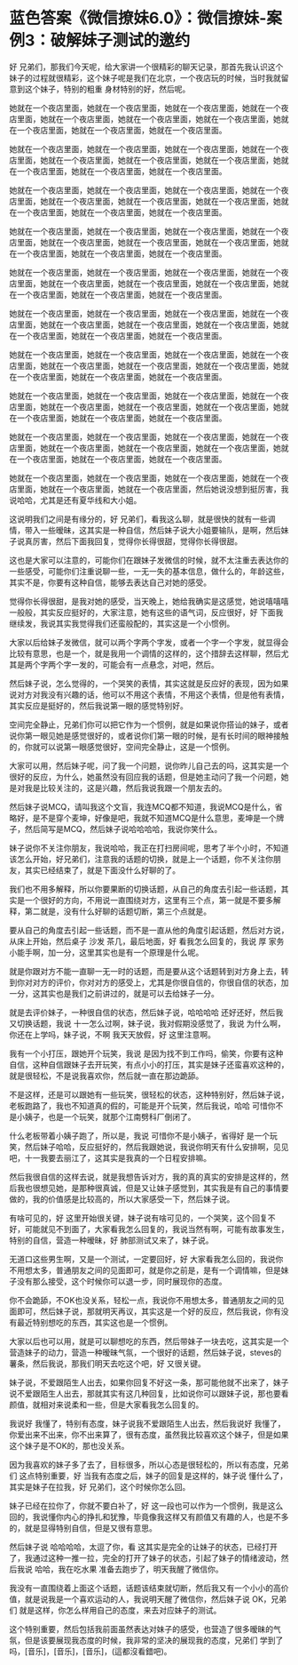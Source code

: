 # 蓝色答案《微信撩妹6.0》：微信撩妹-案例3：破解妹子测试的邀约

好 兄弟们，那我们今天呢，给大家讲一个很精彩的聊天记录，那首先我认识这个妹子的过程就很精彩，这个妹子呢是我们在北京，一个夜店玩的时候，当时我就留意到这个妹子，特别的粗重 身材特别的好，然后呢。

她就在一个夜店里面，她就在一个夜店里面，她就在一个夜店里面，她就在一个夜店里面，她就在一个夜店里面，她就在一个夜店里面，她就在一个夜店里面，她就在一个夜店里面，她就在一个夜店里面，她就在一个夜店里面。

她就在一个夜店里面，她就在一个夜店里面，她就在一个夜店里面，她就在一个夜店里面，她就在一个夜店里面，她就在一个夜店里面，她就在一个夜店里面，她就在一个夜店里面，她就在一个夜店里面，她就在一个夜店里面。

她就在一个夜店里面，她就在一个夜店里面，她就在一个夜店里面，她就在一个夜店里面，她就在一个夜店里面，她就在一个夜店里面，她就在一个夜店里面，她就在一个夜店里面，她就在一个夜店里面，她就在一个夜店里面。

她就在一个夜店里面，她就在一个夜店里面，她就在一个夜店里面，她就在一个夜店里面，她就在一个夜店里面，她就在一个夜店里面，她就在一个夜店里面，她就在一个夜店里面，她就在一个夜店里面，她就在一个夜店里面。

她就在一个夜店里面，她就在一个夜店里面，她就在一个夜店里面，她就在一个夜店里面，她就在一个夜店里面，她就在一个夜店里面，她就在一个夜店里面，她就在一个夜店里面，她就在一个夜店里面，她就在一个夜店里面。

她就在一个夜店里面，她就在一个夜店里面，她就在一个夜店里面，她就在一个夜店里面，她就在一个夜店里面，她就在一个夜店里面，她就在一个夜店里面，她就在一个夜店里面，她就在一个夜店里面，她就在一个夜店里面。

她就在一个夜店里面，她就在一个夜店里面，她就在一个夜店里面，她就在一个夜店里面，她就在一个夜店里面，她就在一个夜店里面，她就在一个夜店里面，她就在一个夜店里面，她就在一个夜店里面，她就在一个夜店里面。

她就在一个夜店里面，她就在一个夜店里面，她就在一个夜店里面，她就在一个夜店里面，她就在一个夜店里面，她就在一个夜店里面，她就在一个夜店里面，她就在一个夜店里面，她就在一个夜店里面，她就在一个夜店里面。

她就在一个夜店里面，她就在一个夜店里面，她就在一个夜店里面，她就在一个夜店里面，她就在一个夜店里面，她就在一个夜店里面，她就在一个夜店里面，她就在一个夜店里面，她就在一个夜店里面，她就在一个夜店里面。

她就在一个夜店里面，她就在一个夜店里面，她就在一个夜店里面，她就在一个夜店里面，她就在一个夜店里面，她就在一个夜店里面，然后她说没想到挺厉害，我说哈哈，尤其是还有夏华线和大小姐。

这说明我们之间是有缘分的，好 兄弟们，看我这么聊，就是很快的就有一些调情，带入一些暧昧，这其实是一种自信，然后妹子说大小姐要输队，是啊，然后妹子说真厉害，然后下面我回复，觉得你长得很甜，觉得你长得很甜。

这也是大家可以注意的，可能你们在跟妹子发微信的时候，就不太注重去表达你的一些感受，可能你们注重说聊一些，一无一失的基本信息，做什么的，年龄这些，其实不是，你要有这种自信，能够去表达自己对她的感受。

觉得你长得很甜，是我对她的感受，当天晚上，她给我确实是这感觉，她说嘻嘻嘻一般般，其实反应挺好的，大家注意，她有这些的语气词，反应很好，好 下面我继续发，我说其实我觉得我们还蛮般配的，其实这是一个小惯例。

大家以后给妹子发微信，就可以两个字两个字发，或者一个字一个字发，就显得会比较有意思，也是一个，就是我用一个调情的这样的，这个措辞去这样聊，然后尤其是两个字两个字一发的，可能会有一点悬念，对吧，然后。

然后妹子说，怎么觉得的，一个哭笑的表情，其实这就是反应好的表现，因为如果说对方对我没有兴趣的话，他可以不用这个表情，不用这个表情，但是他有表情，其实反应是挺好的，然后我说第一眼的感觉特别好。

空间完全静止，兄弟们你可以把它作为一个惯例，就是如果说你搭讪的妹子，或者说你第一眼见她是感觉很好的，或者说你们第一眼的时候，是有长时间的眼神接触的，你就可以说第一眼感觉很好，空间完全静止，这是一个惯例。

大家可以用，然后妹子呢，问了我一个问题，说你昨儿自己去的吗，这其实是一个很好的反应，为什么，她虽然没有回应我的话题，但是她主动问了我一个问题，她是对我是比较关注的，这是兴趣，然后我说我跟一个朋友去的。

然后妹子说MCQ，请叫我这个文盲，我连MCQ都不知道，我说MCQ是什么，省略好，是不是穿个麦坤，好像是吧，我就不知道MCQ是什么意思，麦坤是一个牌子，然后简写是MCQ，然后妹子说哈哈哈哈，我说你笑什么。

妹子说你不关注你朋友，我说哈哈，我正在打扫房间呢，思考了半个小时，不知道该怎么开始，好兄弟们，注意我的话题的切换，就是上一个话题，你不关注你朋友，其实已经结束了，就是下面没什么好聊的了。

我们也不用多解释，所以你要果断的切换话题，从自己的角度去引起一些话题，其实是一个很好的方向，不用说一直围绕对方，这里有三个点，第一就是不要多解释，第二就是，没有什么好聊的话题切断，第三个点就是。

要从自己的角度去引起一些话题，而不是一直从他的角度引起话题，然后对方说，从床上开始，然后桌子 沙发 茶几，最后地面，好 看我怎么回复的，我说 厚 家务小能手啊，加一分，这里其实也是有一个原理是什么呢。

就是你跟对方不能一直聊一无一时的话题，而是要从这个话题转到对方身上去，转到你对对方的评价，你对对方的感受上，尤其是你很自信的，你很自信的状态，加一分，这其实也是我们之前讲过的，就是可以去给妹子一分。

就是去评价妹子，一种很自信的状态，然后妹子说，哈哈哈哈 还好还好，然后我又切换话题，我说 十一怎么过啊，妹子说，我对假期没感觉了，我说 为什么啊，你还在上学吗，妹子说，不啊 我天天放假，好 这里注意啊。

我有一个小打压，跟她开个玩笑，我说 是因为找不到工作吗，偷笑，你要有这种自信，这种自信跟妹子去开玩笑，有点小小的打压，其实是妹子还蛮喜欢这种的，就是很轻松，不是说我喜欢你，然后就一直在那边跪舔。

不是这样，还是可以跟她有一些玩笑，很轻松的状态，这种特别好，然后妹子说，老板跑路了，我也不知道真的假的，可能是开个玩笑，然后我说，哈哈 可惜你不是小姨子，也是一个玩笑，就那个江南劈科厂倒闭了。

什么老板带着小姨子跑了，所以是，我说 可惜你不是小姨子，省得好 是一个玩笑，然后妹子哈哈，反应挺好的，然后我跟她说，我说你明天有什么安排啊，见见吧，十一我要去丽江了，这其实是我真的一个日程安排嘛。

然后我很自信的这样去说，就是我想告诉对方，我的真的真实的安排是这样的，然后我也很想见她，是那种很真诚，但是又让妹子感觉到，其实我是有自己的事情要做的，我的价值感是比较高的，所以大家感受一下，然后妹子说。

有啥可见的，好 这里开始很关键，妹子说有啥可见的，一个哭笑，这个回复不好，可能就见不到面了，大家看我怎么回复的，我说当然有啊，可能有故事发生，特别的自信，营造一种暧昧，好 肺部测试又来了，妹子说。

无道口这些男生啊，又是一个测试，一定要回好，好 大家看我怎么回的，我说你不用想太多，普通朋友之间的见面即可，就是你之前是，是有一个调情嘛，但是妹子没有那么接受，这个时候你可以退一步，同时展现你的态度。

你不会跪舔，不OK也没关系，轻松一点，我说你不用想太多，普通朋友之间的见面即可，然后妹子说，那就明天再议，其实这是一个好的反应，然后我说，你有没有最近特别想吃的东西，其实这也是一个惯例。

大家以后也可以用，就是可以聊想吃的东西，然后带妹子一块去吃，这其实是一个营造妹子的动力，营造一种暧昧气氛，一个很好的话题，然后妹子说，steves的薯条，然后我说，那我们明天去吃这个吧，好 又很关键。

妹子说，不爱跟陌生人出去，如果你回复不好这一条，那可能他就不出来了，妹子说不爱跟陌生人出去，那就其实有这几种回复，比如说你可以跟妹子说，那也要看颜值，就相对来说柔和一些，但是大家看我怎么回复的。

我说好 我懂了，特别有态度，妹子说我不爱跟陌生人出去，然后我说好 我懂了，你爱出来不出来，你不出来算了，很有态度，虽然我比较喜欢这个妹子，但是如果这个妹子是不OK的，那也没关系。

因为我喜欢的妹子多了去了，目标很多，所以心态是很轻松的，所以有态度，兄弟们 这点特别重要，好 当我有态度之后，妹子的回复是这样的，妹子说 懂什么了，其实是妹子在拉我，好 兄弟们，这个时候你怎么回。

妹子已经在拉你了，你就不要白补了，好 这一段也可以作为一个惯例，我是这么回的，我说懂你内心的挣扎和犹豫，毕竟像我这样又有颜值又有趣的人，也是不多的，就是显得特别自信，但是又很有意思。

然后妹子说 哈哈哈哈，太逗了你，看 这其实是完全的让妹子的状态，已经打开了，我通过这种一推一拉，完全的打开了妹子的状态，引起了妹子的情绪波动，然后我说 哈哈，我在吃水果 准备去跑步了，明天我醒了微信你。

我没有一直围绕着上面这个话题，话题该结束就切断，然后我又有一个小小的高价值，就是说我是一个喜欢运动的人，我说明天醒了微信你，然后妹子说 OK，兄弟们 就是这样，你怎么样用自己的态度，来去对应妹子的测试。

这个特别重要，然后包括我前面虽然表达对妹子的感受，也营造了很多暧昧的气氛，但是该要展现我态度的时候，我非常的坚决的展现我的态度，兄弟们 学到了吗，[音乐]，[音乐]，[音乐]，(這都沒看錯吧)。

